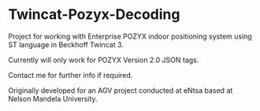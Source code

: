 # Twincat-Pozyx-Decoding
Project for working with Enterprise POZYX indoor positioning system using ST language in Beckhoff Twincat 3. 

Currently will only work for POZYX Version 2.0 JSON tags. 

Contact me for further info if required. 

Originally developed for an AGV project conducted at eNtsa based at Nelson Mandela University. 
